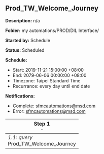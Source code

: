 ## Prod_TW_Welcome_Journey

**Description:** n/a

**Folder:** my automations/PROD/DIL Interface/

**Started by:** Schedule

**Status:** Scheduled

**Schedule:**

* Start: 2019-11-21 15:00:00 +08:00
* End: 2079-06-06 00:00:00 +08:00
* Timezone: Taipei Standard Time
* Recurrance: every day until end date

**Notifications:**

* Complete: sfmcautomations@msd.com
* Error: sfmcautomations@msd.com

| Step 1<br>_<small>-</small>_ |
| --- |
| _1.1: query_<br>Prod_TW_Welcome_Journey |
